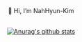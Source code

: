 <div align=center>
👋 Hi, I’m NahHyun-Kim <br/>
<br />

[![Anurag's github stats](https://github-readme-stats.vercel.app/api?username=NahHyun-Kim)](https://github.com/NahHyun-Kim/github-readme-stats)

<br />
<!--  [![Tech Blog Badge](http://img.shields.io/badge/-Port%20folio-black?style=flat-square&logo=github&link=)]()
 [![Youtube Badge](https://img.shields.io/badge/Youtube-ff0000?style=flat-square&logo=youtube&link=https://www.youtube.com/watch?v=JxRRqhxSEk4)](https://www.youtube.com/watch?v=JxRRqhxSEk4)
 [![Gmail Badge](https://img.shields.io/badge/Gmail-d14836?style=flat-square&logo=Gmail&logoColor=white&link=mailto:cherish21001298@gmail.com)](mailto:cherish21001298@gmail.com)
 </div>
 -->
